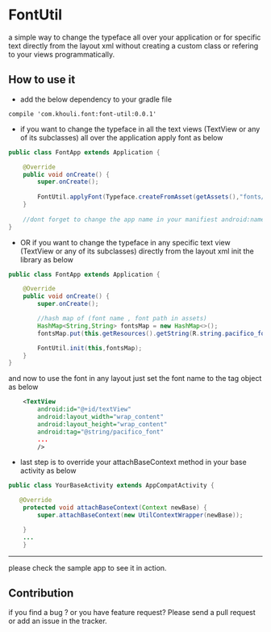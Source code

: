 # FontUtil

a simple way to change the typeface all over your application or for specific text directly from the layout xml without creating a custom class or refering to your views programmatically.


## How to use it

* add the below dependency to your gradle file
```
compile 'com.khouli.font:font-util:0.0.1'
```

* if you want to change the typeface in all the text views (TextView or any of its subclasses) all over the application apply font as below

```java
public class FontApp extends Application {

    @Override
    public void onCreate() {
        super.onCreate();
        
        FontUtil.applyFont(Typeface.createFromAsset(getAssets(),"fonts/Pacifico.ttf"));
    }
    
    //dont forget to change the app name in your manifiest android:name=".your custom class name"
}
```

* OR if you want to change the typeface in any specific text view (TextView or any of its subclasses) directly from the layout xml init the library as below

```java
public class FontApp extends Application {

    @Override
    public void onCreate() {
        super.onCreate();

        //hash map of (font name , font path in assets)
        HashMap<String,String> fontsMap = new HashMap<>();
        fontsMap.put(this.getResources().getString(R.string.pacifico_font),"fonts/Pacifico.ttf");

        FontUtil.init(this,fontsMap);
    }
}

```

and now to use the font in any layout just set the font name to the tag object as below 
```xml
    <TextView
        android:id="@+id/textView"
        android:layout_width="wrap_content"
        android:layout_height="wrap_content"
        android:tag="@string/pacifico_font" 
        ...
        />
```

* last step is to override your attachBaseContext method in your base activity as below 
```java
public class YourBaseActivity extends AppCompatActivity {

   @Override
    protected void attachBaseContext(Context newBase) {
        super.attachBaseContext(new UtilContextWrapper(newBase));

    }
    ... 
    }

```


---
please check the sample app to see it in action.

## Contribution 
if you find a bug ? or you have feature request? Please send a pull request or add an issue in the tracker.


